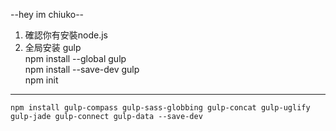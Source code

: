 --hey im chiuko--

1. 確認你有安裝node.js  
2. 全局安装 gulp  
	npm install --global gulp  
	npm install --save-dev gulp  
	npm init  

-----

```
npm install gulp-compass gulp-sass-globbing gulp-concat gulp-uglify gulp-jade gulp-connect gulp-data --save-dev
```
